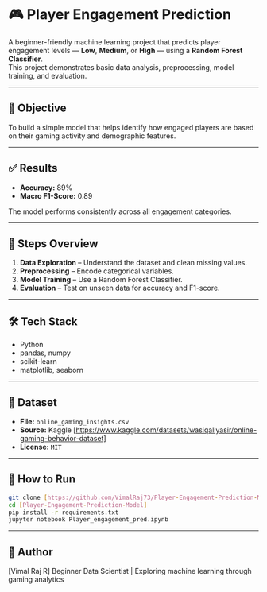 # 🎮 Player Engagement Prediction

A beginner-friendly machine learning project that predicts player engagement levels — **Low**, **Medium**, or **High** — using a **Random Forest Classifier**.  
This project demonstrates basic data analysis, preprocessing, model training, and evaluation.

---

## 🎯 Objective

To build a simple model that helps identify how engaged players are based on their gaming activity and demographic features.

---

## ✅ Results

- **Accuracy:** 89%  
- **Macro F1-Score:** 0.89  

The model performs consistently across all engagement categories.

---

## 🧠 Steps Overview

1. **Data Exploration** – Understand the dataset and clean missing values.  
2. **Preprocessing** – Encode categorical variables.  
3. **Model Training** – Use a Random Forest Classifier.  
4. **Evaluation** – Test on unseen data for accuracy and F1-score.

---

## 🛠️ Tech Stack

- Python  
- pandas, numpy  
- scikit-learn  
- matplotlib, seaborn  

---

## 💾 Dataset

- **File:** `online_gaming_insights.csv`  
- **Source:** Kaggle [https://www.kaggle.com/datasets/wasiqaliyasir/online-gaming-behavior-dataset] 
- **License:** `MIT`

---

## 🚀 How to Run

```bash
git clone [https://github.com/VimalRaj73/Player-Engagement-Prediction-Model/tree/main]
cd [Player-Engagement-Prediction-Model]
pip install -r requirements.txt
jupyter notebook Player_engagement_pred.ipynb
```

---

## 👤 Author
[Vimal Raj R]
Beginner Data Scientist | Exploring machine learning through gaming analytics

